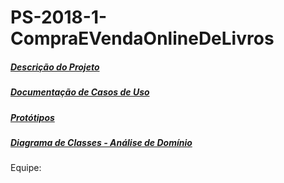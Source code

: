 ﻿# PS-2018-1-CompraEVendaOnlineDeLivros

##### [Descrição do Projeto](https://github.com/eliezerdejj/PS-2018-1-CompraEVendaDeLivros/blob/master/2.An%C3%A1lise/2.1.MCU/Projeto%20de%20Software%20-%20Compra%20e%20venda%20de%20livros%20on-line.pdf)
##### [Documentação de Casos de Uso](https://github.com/eliezerdejj/PS-2018-1-CompraEVendaDeLivros/blob/master/2.An%C3%A1lise/2.1.MCU/Documenta%C3%A7%C3%A3o%20de%20Casos%20de%20Uso.pdf)
##### [Protótipos](https://github.com/eliezerdejj/PS-2018-1-CompraEVendaDeLivros/tree/master/2.An%C3%A1lise/2.2.PROT)
##### [Diagrama de Classes - Análise de Domínio](https://github.com/eliezerdejj/PS-2018-1-CompraEVendaDeLivros/blob/master/2.An%C3%A1lise/2.3.DCAD/DC%20de%20An%C3%A1lise%20Dom%C3%ADnio%20-%20Compra%20e%20venda%20de%20Livros%20online.asta)

Equipe: 
